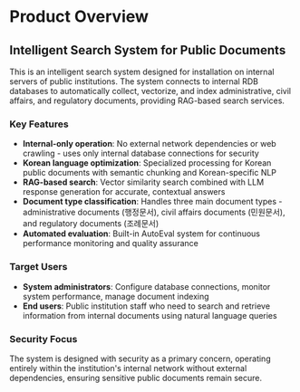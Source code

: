 # Product Overview

## Intelligent Search System for Public Documents

This is an intelligent search system designed for installation on internal servers of public institutions. The system connects to internal RDB databases to automatically collect, vectorize, and index administrative, civil affairs, and regulatory documents, providing RAG-based search services.

### Key Features

- **Internal-only operation**: No external network dependencies or web crawling - uses only internal database connections for security
- **Korean language optimization**: Specialized processing for Korean public documents with semantic chunking and Korean-specific NLP
- **RAG-based search**: Vector similarity search combined with LLM response generation for accurate, contextual answers
- **Document type classification**: Handles three main document types - administrative documents (행정문서), civil affairs documents (민원문서), and regulatory documents (조례문서)
- **Automated evaluation**: Built-in AutoEval system for continuous performance monitoring and quality assurance

### Target Users

- **System administrators**: Configure database connections, monitor system performance, manage document indexing
- **End users**: Public institution staff who need to search and retrieve information from internal documents using natural language queries

### Security Focus

The system is designed with security as a primary concern, operating entirely within the institution's internal network without external dependencies, ensuring sensitive public documents remain secure.